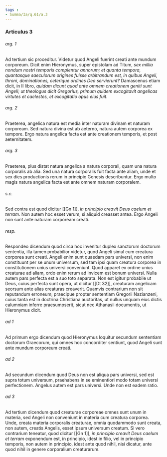 ```yaml
---
tags : 
- Summa/Ia/q.61/a.3
---
```


### Articulus 3

###### arg. 1
Ad tertium sic proceditur. Videtur quod Angeli fuerint creati ante mundum corporeum. Dicit enim Hieronymus, super epistolam ad Titum, *sex millia nondum nostri temporis complentur annorum; et quanta tempora, quantasque saeculorum origines fuisse arbitrandum est, in quibus Angeli, throni, dominationes, ceterique ordines Deo servierunt?* Damascenus etiam dicit, in II libro, *quidam dicunt quod ante omnem creationem geniti sunt Angeli; ut theologus dicit Gregorius, primum quidem excogitavit angelicas virtutes et caelestes, et excogitatio opus eius fuit*.

###### arg. 2
Praeterea, angelica natura est media inter naturam divinam et naturam corpoream. Sed natura divina est ab aeterno, natura autem corporea ex tempore. Ergo natura angelica facta est ante creationem temporis, et post aeternitatem.

###### arg. 3
Praeterea, plus distat natura angelica a natura corporali, quam una natura corporalis ab alia. Sed una natura corporalis fuit facta ante aliam, unde et sex dies productionis rerum in principio Genesis describuntur. Ergo multo magis natura angelica facta est ante omnem naturam corporalem.

###### s.c.
Sed contra est quod dicitur [[Gn 1]], *in principio creavit Deus caelum et terram*. Non autem hoc esset verum, si aliquid creasset antea. Ergo Angeli non sunt ante naturam corpoream creati.

###### resp.
Respondeo dicendum quod circa hoc invenitur duplex sanctorum doctorum sententia, illa tamen probabilior videtur, quod Angeli simul cum creatura corporea sunt creati. Angeli enim sunt quaedam pars universi, non enim constituunt per se unum universum, sed tam ipsi quam creatura corporea in constitutionem unius universi conveniunt. Quod apparet ex ordine unius creaturae ad aliam, ordo enim rerum ad invicem est bonum universi. Nulla autem pars perfecta est a suo toto separata. Non est igitur probabile ut Deus, cuius perfecta sunt opera, ut dicitur [[Dt 32]], creaturam angelicam seorsum ante alias creaturas creaverit. Quamvis contrarium non sit reputandum erroneum; praecipue propter sententiam Gregorii Nazianzeni, cuius tanta est in doctrina Christiana auctoritas, ut nullus unquam eius dictis calumniam inferre praesumpserit, sicut nec Athanasii documentis, ut Hieronymus dicit.

###### ad 1
Ad primum ergo dicendum quod Hieronymus loquitur secundum sententiam doctorum Graecorum, qui omnes hoc concorditer sentiunt, quod Angeli sunt ante mundum corporeum creati.

###### ad 2
Ad secundum dicendum quod Deus non est aliqua pars universi, sed est supra totum universum, praehabens in se eminentiori modo totam universi perfectionem. Angelus autem est pars universi. Unde non est eadem ratio.

###### ad 3
Ad tertium dicendum quod creaturae corporeae omnes sunt unum in materia, sed Angeli non conveniunt in materia cum creatura corporea. Unde, creata materia corporalis creaturae, omnia quodammodo sunt creata, non autem, creatis Angelis, esset ipsum universum creatum. Si vero contrarium teneatur, quod dicitur [[Gn 1]], *in principio creavit Deus caelum et terram* exponendum est, in principio, idest in filio, vel in principio temporis, non autem in principio, idest ante quod nihil, nisi dicatur, ante quod nihil in genere corporalium creaturarum.

